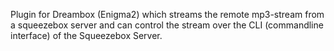 Plugin for Dreambox (Enigma2) which streams the remote mp3-stream from a squeezebox server and can control the stream over the CLI (commandline interface) of the Squeezebox Server.